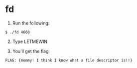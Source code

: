 # fd

1. Run the following:  
```
$ ./fd 4660
```

2. Type LETMEWIN  

3. You'll get the flag:  
```
FLAG: {mommy! I think I know what a file descriptor is!!}
```
